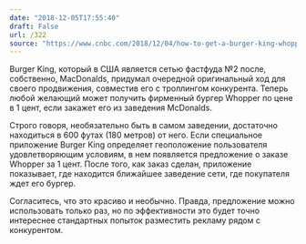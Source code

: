 ```yaml
---
date: "2018-12-05T17:55:40"
draft: False
url: /322
source: "https://www.cnbc.com/2018/12/04/how-to-get-a-burger-king-whopper-for-1-cent-near-mcdonalds.html"
---
```


Burger King, который в США является сетью фастфуда №2 после, собственно, MacDonalds, придумал очередной оригинальный ход для своего продвижения, совместив его с троллингом конкурента. Теперь любой желающий может получить фирменный бургер Whopper по цене в 1 цент, если закажет его из заведения McDonalds. 

Строго говоря, необязательно быть в самом заведении, достаточно находиться в 600 футах (180 метров) от него. Если специальное приложение Burger King определяет геоположение пользователя удовлетворяющим условиям, в нем появляется предложение о заказе Whopper за 1 цент. После того, как заказ сделан, приложение показывает, где находится ближайшее заведение сети, где покупателя ждет его бургер.

Согласитесь, что это красиво и необычно. Правда, предложение можно использовать только раз, но по эффективности это будет точно интереснее стандартных попыток разместить рекламу рядом с конкурентом.
